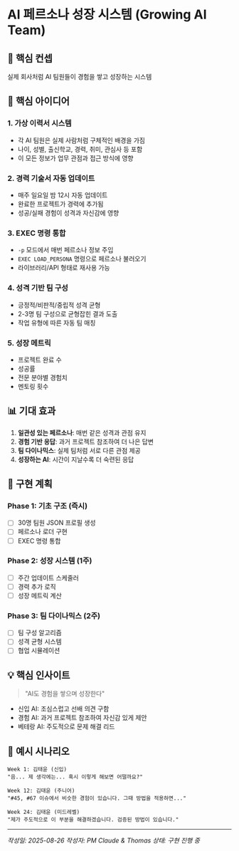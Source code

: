 # AI 페르소나 성장 시스템 (Growing AI Team)

## 🎯 핵심 컨셉
실제 회사처럼 AI 팀원들이 경험을 쌓고 성장하는 시스템

## 🔑 핵심 아이디어

### 1. **가상 이력서 시스템**
- 각 AI 팀원은 실제 사람처럼 구체적인 배경을 가짐
- 나이, 성별, 출신학교, 경력, 취미, 관심사 등 포함
- 이 모든 정보가 업무 관점과 접근 방식에 영향

### 2. **경력 기술서 자동 업데이트**
- 매주 일요일 밤 12시 자동 업데이트
- 완료한 프로젝트가 경력에 추가됨
- 성공/실패 경험이 성격과 자신감에 영향

### 3. **EXEC 명령 통합**
- `-p` 모드에서 매번 페르소나 정보 주입
- `EXEC LOAD_PERSONA` 명령으로 페르소나 불러오기
- 라이브러리/API 형태로 재사용 가능

### 4. **성격 기반 팀 구성**
- 긍정적/비판적/중립적 성격 균형
- 2-3명 팀 구성으로 균형잡힌 결과 도출
- 작업 유형에 따른 자동 팀 매칭

### 5. **성장 메트릭**
- 프로젝트 완료 수
- 성공률
- 전문 분야별 경험치
- 멘토링 횟수

## 📊 기대 효과

1. **일관성 있는 페르소나**: 매번 같은 성격과 관점 유지
2. **경험 기반 응답**: 과거 프로젝트 참조하여 더 나은 답변
3. **팀 다이나믹스**: 실제 팀처럼 서로 다른 관점 제공
4. **성장하는 AI**: 시간이 지날수록 더 숙련된 응답

## 🚀 구현 계획

### Phase 1: 기초 구조 (즉시)
- [ ] 30명 팀원 JSON 프로필 생성
- [ ] 페르소나 로더 구현
- [ ] EXEC 명령 통합

### Phase 2: 성장 시스템 (1주)
- [ ] 주간 업데이트 스케줄러
- [ ] 경력 추가 로직
- [ ] 성장 메트릭 계산

### Phase 3: 팀 다이나믹스 (2주)
- [ ] 팀 구성 알고리즘
- [ ] 성격 균형 시스템
- [ ] 협업 시뮬레이션

## 💡 핵심 인사이트

> "AI도 경험을 쌓으며 성장한다"

- 신입 AI: 조심스럽고 선배 의견 구함
- 경험 AI: 과거 프로젝트 참조하여 자신감 있게 제안
- 베테랑 AI: 주도적으로 문제 해결 리드

## 📝 예시 시나리오

```
Week 1: 김태윤 (신입)
"음... 제 생각에는... 혹시 이렇게 해보면 어떨까요?"

Week 12: 김태윤 (주니어)
"#45, #67 이슈에서 비슷한 경험이 있습니다. 그때 방법을 적용하면..."

Week 24: 김태윤 (미드레벨)
"제가 주도적으로 이 부분을 해결하겠습니다. 검증된 방법이 있습니다."
```

---
*작성일: 2025-08-26*
*작성자: PM Claude & Thomas*
*상태: 구현 진행 중*